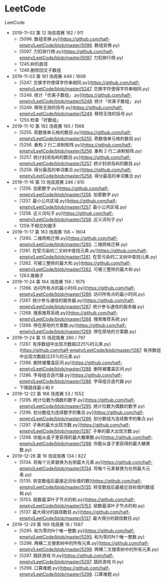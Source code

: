 # LeetCode
LeetCode
- 2019-11-02 第 12 场双周赛 182 / 911
  - [5096. 数组变换.py](https://github.com/half-empty/LeetCode/blob/master/5096. 数组变换.py)
  - [5097. 力扣排行榜.py](https://github.com/half-empty/LeetCode/blob/master/5097. 力扣排行榜.py)
  - 1245.树的直径
  - 1246.删除回文子数组
- 2019-11-03 第 161 场周赛 449 / 1609
  - [5247. 交换字符使得字符串相同.py](https://github.com/half-empty/LeetCode/blob/master/5247. 交换字符使得字符串相同.py)
  - [5248. 统计「优美子数组」.py](https://github.com/half-empty/LeetCode/blob/master/5248. 统计「优美子数组」.py)
  - [5249. 移除无效的括号.py](https://github.com/half-empty/LeetCode/blob/master/5249. 移除无效的括号.py)
  - 1250.检查「好数组」
- 2019-11-10 第 162 场周赛 165 / 1568
  - [5255. 奇数值单元格的数目.py](https://github.com/half-empty/LeetCode/blob/master/5255. 奇数值单元格的数目.py)
  - [5256. 重构 2 行二进制矩阵.py](https://github.com/half-empty/LeetCode/blob/master/5256. 重构 2 行二进制矩阵.py)
  - [5257. 统计封闭岛屿的数目.py](https://github.com/half-empty/LeetCode/blob/master/5257. 统计封闭岛屿的数目.py)
  - [5258. 得分最高的单词集合.py](https://github.com/half-empty/LeetCode/blob/master/5258. 得分最高的单词集合.py)
- 2019-11-16 第 13 场双周赛 246 / 810
  - [1256. 加密数字.py](https://github.com/half-empty/LeetCode/blob/master/1256. 加密数字.py)
  - [1257. 最小公共区域.py](https://github.com/half-empty/LeetCode/blob/master/1257. 最小公共区域.py)
  - [1258. 近义词句子.py](https://github.com/half-empty/LeetCode/blob/master/1258. 近义词句子.py)
  - 1259.不相交的握手
- 2019-11-17 第 163 场周赛 156 ~ 1604
  - [1260. 二维网格迁移.py](https://github.com/half-empty/LeetCode/blob/master/1260. 二维网格迁移.py)
  - [1261. 在受污染的二叉树中查找元素.py](https://github.com/half-empty/LeetCode/blob/master/1261. 在受污染的二叉树中查找元素.py)
  - [1262. 可被三整除的最大和.py](https://github.com/half-empty/LeetCode/blob/master/1262. 可被三整除的最大和.py)
  - 1263.推箱子
- 2019-11-24 第 164 场周赛 156 / 1675
  - [1266. 访问所有点的最小时间.py](https://github.com/half-empty/LeetCode/blob/master/1266. 访问所有点的最小时间.py)
  - [1267. 统计参与通信的服务器.py](https://github.com/half-empty/LeetCode/blob/master/1267. 统计参与通信的服务器.py)
  - [1268. 搜索推荐系统.py](https://github.com/half-empty/LeetCode/blob/master/1268. 搜索推荐系统.py)
  - [1269. 停在原地的方案数.py](https://github.com/half-empty/LeetCode/blob/master/1269. 停在原地的方案数.py)
- 2019-11-24 第 15 场双周赛 280 / 797
  - [1287. 有序数组中出现次数超过25%的元素.py](https://github.com/half-empty/LeetCode/blob/master/1287. 有序数组中出现次数超过25%的元素.py)
  - [1288. 删除被覆盖区间.py](https://github.com/half-empty/LeetCode/blob/master/1288. 删除被覆盖区间.py)
  - [1286. 字母组合迭代器.py](https://github.com/half-empty/LeetCode/blob/master/1286. 字母组合迭代器.py)
  - 下降路径最小和 II
- 2019-12-22 第 168 场周赛 53 / 1552
  - [1295. 统计位数为偶数的数字.py](https://github.com/half-empty/LeetCode/blob/master/1295. 统计位数为偶数的数字.py)
  - [1296. 划分数组为连续数字的集合.py](https://github.com/half-empty/LeetCode/blob/master/1296. 划分数组为连续数字的集合.py)
  - [1297. 子串的最大出现次数.py](https://github.com/half-empty/LeetCode/blob/master/1297. 子串的最大出现次数.py)
  - [1298. 你能从盒子里获得的最大糖果数.py](https://github.com/half-empty/LeetCode/blob/master/1298. 你能从盒子里获得的最大糖果数.py)
- 2019-12-28 第 16 场双周赛 134 / 822
  - [5134. 将每个元素替换为右侧最大元素.py](https://github.com/half-empty/LeetCode/blob/master/5134. 将每个元素替换为右侧最大元素.py)
  - [5135. 转变数组后最接近目标值的数](https://github.com/half-empty/LeetCode/blob/master/5135. 转变数组后最接近目标值的数组和.py)
  - [5153. 层数最深叶子节点的和.py](https://github.com/half-empty/LeetCode/blob/master/5153. 层数最深叶子节点的和.py)
  - [5137. 最大得分的路径数目.py](https://github.com/half-empty/LeetCode/blob/master/5137. 最大得分的路径数目.py)
- 2019-12-29 第 169 场周赛 18 / 1567
  - [5295. 和为零的N个唯一整数.py](https://github.com/half-empty/LeetCode/blob/master/5295. 和为零的N个唯一整数.py)
  - [5296. 两棵二叉搜索树中的所有元素.py](https://github.com/half-empty/LeetCode/blob/master/5296. 两棵二叉搜索树中的所有元素.py)
  - [5297. 跳跃游戏 III.py](https://github.com/half-empty/LeetCode/blob/master/5297. 跳跃游戏 III.py)
  - [5298. 口算难题.py](https://github.com/half-empty/LeetCode/blob/master/5298. 口算难题.py)

